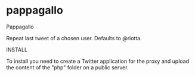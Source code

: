 pappagallo
==========

Pappagallo

Repeat last tweet of a chosen user.
Defaults to @riotta.


INSTALL

To install you need to create a Twitter application for the proxy and upload the content of the "php" folder on a public server.